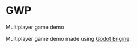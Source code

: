 # GWP
Multiplayer game demo

Multiplayer game demo made using [Godot Engine](https://godotengine.org).
